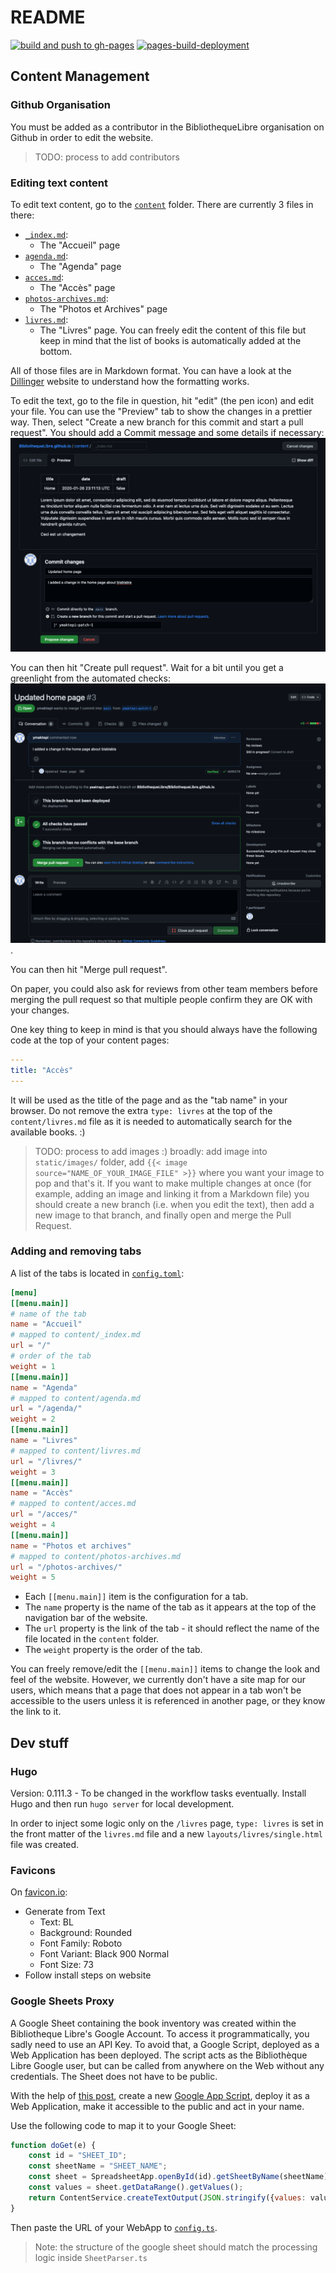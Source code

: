 # README
[![build and push to gh-pages](https://github.com/BibliothequeLibre/BibliothequeLibre.github.io/actions/workflows/deploy.yaml/badge.svg)](https://github.com/BibliothequeLibre/BibliothequeLibre.github.io/actions/workflows/deploy.yaml)
[![pages-build-deployment](https://github.com/BibliothequeLibre/BibliothequeLibre.github.io/actions/workflows/pages/pages-build-deployment/badge.svg)](https://github.com/BibliothequeLibre/BibliothequeLibre.github.io/actions/workflows/pages/pages-build-deployment)

## Content Management

### Github Organisation

You must be added as a contributor in the BibliothequeLibre organisation on Github in order to edit the website.
> TODO: process to add contributors

### Editing text content

To edit text content, go to the [`content`](content) folder. There are currently 3 files in there:

- [`_index.md`](content/_index.md):
    - The "Accueil" page
- [`agenda.md`](content/agenda.md):
  - The "Agenda" page
- [`acces.md`](content/acces.md):
  - The "Accès" page
- [`photos-archives.md`](content/photos-archives.md):
    - The "Photos et Archives" page
- [`livres.md`](content/livres.md):
    - The "Livres" page. You can freely edit the content of this file but keep in mind that the list of books is
      automatically added at the bottom.

All of those files are in Markdown format. You can have a look at the [Dillinger](https://dillinger.io/) website to
understand how the formatting works.

To edit the text, go to the file in question, hit "edit" (the pen icon) and edit your file. You can use the "Preview"
tab to show the changes in a prettier way. Then, select "Create a new branch for this commit and start a pull request".
You should add a Commit message and some details if necessary:
![img.png](readme-images/edit-text.png)

You can then hit "Create pull request". Wait for a bit until you get a greenlight from the automated checks:
![img.png](readme-images/pr-ok.png).

You can then hit "Merge pull request".

On paper, you could also ask for reviews from other team members before merging the pull request so that multiple people
confirm they are OK with your changes.

One key thing to keep in mind is that you should always have the following code at the top of your content pages:
```yaml
---
title: "Accès"
---
```
It will be used as the title of the page and as the "tab name" in your browser. Do not remove the extra `type: livres` at
the top of the `content/livres.md` file as it is needed to automatically search for the available books. :)

> TODO: process to add images :)
> broadly: add image into `static/images/` folder, add `{{< image source="NAME_OF_YOUR_IMAGE_FILE" >}}` where you want your
> image to pop and that's it. If you want to make multiple changes at once (for example, adding an image and linking it 
> from a Markdown file) you should create a new branch (i.e. when you edit the text), then add a new image to that branch, 
> and finally open and merge the Pull Request.

### Adding and removing tabs
A list of the tabs is located in [`config.toml`](config.toml):
```toml
[menu]
[[menu.main]]
# name of the tab
name = "Accueil"
# mapped to content/_index.md
url = "/"
# order of the tab
weight = 1
[[menu.main]]
name = "Agenda"
# mapped to content/agenda.md
url = "/agenda/"
weight = 2
[[menu.main]]
name = "Livres"
# mapped to content/livres.md
url = "/livres/"
weight = 3
[[menu.main]]
name = "Accès"
# mapped to content/acces.md
url = "/acces/"
weight = 4
[[menu.main]]
name = "Photos et archives"
# mapped to content/photos-archives.md
url = "/photos-archives/"
weight = 5
```
- Each `[[menu.main]]` item is the configuration for a tab.
- The `name` property is the name of the tab as it appears at the top of the navigation bar of the website.
- The `url` property is the link of the tab - it should reflect the name of the file located in the `content` folder.
- The `weight` property is the order of the tab.

You can freely remove/edit the `[[menu.main]]` items to change the look and feel of the website. However, we currently
don't have a site map for our users, which means that a page that does not appear in a tab won't be accessible to the 
users unless it is referenced in another page, or they know the link to it.

## Dev stuff

### Hugo

Version: 0.111.3 - To be changed in the workflow tasks eventually. Install Hugo and then run `hugo server` for local
development.

In order to inject some logic only on the `/livres` page, `type: livres` is set in the front matter of the `livres.md`
file and a new `layouts/livres/single.html` file was created.

### Favicons

On [favicon.io](https://favicon.io/favicon-generator):

- Generate from Text
    - Text: BL
    - Background: Rounded
    - Font Family: Roboto
    - Font Variant: Black 900 Normal
    - Font Size: 73
- Follow install steps on website

### Google Sheets Proxy

A Google Sheet containing the book inventory was created within the Bibliotheque Libre's Google Account.
To access it programmatically, you sadly need to use an API Key. To avoid that, a Google Script, deployed as a Web Application
has been deployed. The script acts as the Bibliothèque Libre Google user, but can be called from anywhere on the Web
without any credentials. The Sheet does not have to be public.

With the help
of [this post](https://stackoverflow.com/questions/62732791/get-data-from-google-sheets-without-sheets-api),
create a new [Google App Script](https://script.new), deploy it as a Web Application, make it accessible to the public
and act in your name.

Use the following code to map it to your Google Sheet:

```js
function doGet(e) {
    const id = "SHEET_ID";
    const sheetName = "SHEET_NAME";
    const sheet = SpreadsheetApp.openById(id).getSheetByName(sheetName);
    const values = sheet.getDataRange().getValues();
    return ContentService.createTextOutput(JSON.stringify({values: values})).setMimeType(ContentService.MimeType.JSON);
}
```

Then paste the URL of your WebApp to [`config.ts`](assets/ts/app/config.ts).
> Note: the structure of the google sheet should match the processing logic inside `SheetParser.ts`